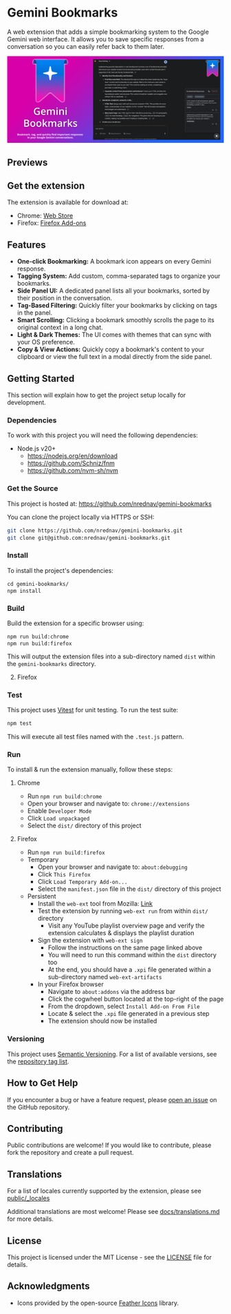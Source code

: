 # Gemini Bookmarks

A web extension that adds a simple bookmarking system to the Google Gemini web
interface. It allows you to save specific responses from a conversation so you
can easily refer back to them later.

<img src="screenshots/banner.png">

## Previews

<div align="center">
</div>

<div align="center">
</div>

## Get the extension

The extension is available for download at:

- Chrome: [Web Store]()
- Firefox: [Firefox Add-ons]()

## Features

- **One-click Bookmarking:** A bookmark icon appears on every Gemini response.
- **Tagging System:** Add custom, comma-separated tags to organize your
  bookmarks.
- **Side Panel UI:** A dedicated panel lists all your bookmarks, sorted by their
  position in the conversation.
- **Tag-Based Filtering:** Quickly filter your bookmarks by clicking on tags in
  the panel.
- **Smart Scrolling:** Clicking a bookmark smoothly scrolls the page to its
  original context in a long chat.
- **Light & Dark Themes:** The UI comes with themes that can sync with your OS
  preference.
- **Copy & View Actions:** Quickly copy a bookmark's content to your clipboard
  or view the full text in a modal directly from the side panel.

## Getting Started

This section will explain how to get the project setup locally for development.

### Dependencies

To work with this project you will need the following dependencies:

- Node.js v20+
  - https://nodejs.org/en/download
  - https://github.com/Schniz/fnm
  - https://github.com/nvm-sh/nvm

### Get the Source

This project is hosted at: https://github.com/nrednav/gemini-bookmarks

You can clone the project locally via HTTPS or SSH:

```bash
git clone https://github.com/nrednav/gemini-bookmarks.git
git clone git@github.com:nrednav/gemini-bookmarks.git
```

### Install

To install the project's dependencies:

```
cd gemini-bookmarks/
npm install
```

### Build

Build the extension for a specific browser using:

```
npm run build:chrome
npm run build:firefox
```

This will output the extension files into a sub-directory named `dist` within
the `gemini-bookmarks` directory.

2. Firefox


### Test

This project uses [Vitest](httpss://vitest.dev/) for unit testing. To run the
test suite:

```bash
npm test
```

This will execute all test files named with the `.test.js` pattern.

### Run

To install & run the extension manually, follow these steps:

1. Chrome

    - Run `npm run build:chrome`
    - Open your browser and navigate to: `chrome://extensions`
    - Enable `Developer Mode`
    - Click `Load unpackaged`
    - Select the `dist/` directory of this project

2. Firefox

    - Run `npm run build:firefox`
    - Temporary
      - Open your browser and navigate to: `about:debugging`
      - Click `This Firefox`
      - Click `Load Temporary Add-on...`
      - Select the `manifest.json` file in the `dist/` directory of this project
    - Persistent
      - Install the `web-ext` tool from Mozilla: [Link](https://extensionworkshop.com/documentation/develop/getting-started-with-web-ext/)
      - Test the extension by running `web-ext run` from within `dist/` directory
        - Visit any YouTube playlist overview page and verify the extension
          calculates & displays the playlist duration
      - Sign the extension with `web-ext sign`
        - Follow the instructions on the same page linked above
        - You will need to run this command within the `dist` directory too
        - At the end, you should have a `.xpi` file generated within a sub-directory
          named `web-ext-artifacts`
      - In your Firefox browser
        - Navigate to `about:addons` via the address bar
        - Click the cogwheel button located at the top-right of the page
        - From the dropdown, select `Install Add-on From File`
        - Locate & select the `.xpi` file generated in a previous step
        - The extension should now be installed

### Versioning

This project uses [Semantic Versioning](http://semver.org/). For a list of
available versions, see the [repository tag
list](https://github.com/nrednav/gemini-bookmarks/tags).

## How to Get Help

If you encounter a bug or have a feature request, please [open an
issue](https://github.com/nrednav/gemini-bookmarks/issues) on the GitHub
repository.

## Contributing

Public contributions are welcome! If you would like to contribute, please fork
the repository and create a pull request.

## Translations

For a list of locales currently supported by the extension, please see
[public/\_locales](./public/_locales/)

Additional translations are most welcome! Please see
[docs/translations.md](./docs/translations.md) for more details.

## License

This project is licensed under the MIT License - see the
[LICENSE](./LICENSE) file for details.

## Acknowledgments

- Icons provided by the open-source [Feather Icons](https://feathericons.com/)
  library.
